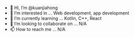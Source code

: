 - 👋 Hi, I’m @kuanjiahong
- 👀 I’m interested in ... Web development, app development
- 🌱 I’m currently learning ... Kotlin, C++, React
- 💞️ I’m looking to collaborate on ... N/A
- 📫 How to reach me ... N/A

<!---
kuanjiahong/kuanjiahong is a ✨ special ✨ repository because its `README.md` (this file) appears on your GitHub profile.
You can click the Preview link to take a look at your changes.
--->
